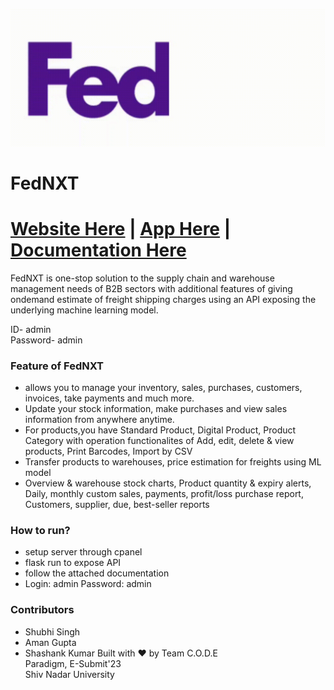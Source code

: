 ![](./Image-Assets/image1.gif)
# FedNXT
# [Website Here](https://globalbloodbanking.ml/ware/login) | [App Here](https://drive.google.com/drive/folders/12mGH67tUxjehJjUV-rAvkj1CN83djpcC?usp=share_link) | [Documentation Here](https://drive.google.com/file/d/137lS72JaC_jQZkMY8bUl-hg5CAz6Dvtr/view?usp=share_link)
FedNXT is one-stop solution to the supply chain and warehouse management needs of B2B sectors with additional features of giving ondemand estimate of freight shipping charges using an API exposing the underlying machine learning model.

ID- admin<br>
Password- admin


### Feature of FedNXT
- allows you to manage your inventory, sales, purchases, customers, invoices, take payments and much more.
- Update your stock information, make purchases and view sales information from anywhere anytime. 
- For products,you have Standard Product, Digital Product, Product Category with operation functionalites of Add, edit, delete & view products, Print Barcodes, Import by CSV
- Transfer products to warehouses, price estimation for freights using ML model
- Overview & warehouse stock charts, Product quantity & expiry alerts, Daily, monthly custom sales, payments, profit/loss purchase report, Customers, supplier, due, best-seller reports

### How to run?
- setup server through cpanel
- flask run to expose API
- follow the attached documentation
- Login: admin Password: admin

### Contributors
- Shubhi Singh
- Aman Gupta
- Shashank Kumar
Built with ❤️ by Team C.O.D.E<br>
Paradigm, E-Submit'23<br>
Shiv Nadar University
